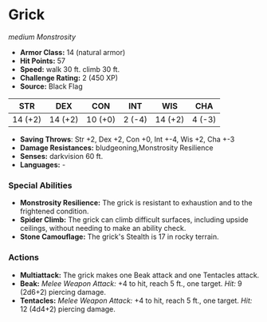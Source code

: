 # Grick

*medium* *Monstrosity*

- **Armor Class:** 14 (natural armor)
- **Hit Points:** 57 
- **Speed:** walk 30 ft. climb 30 ft.
- **Challenge Rating:** 2 (450 XP)
- **Source:** Black Flag

| STR | DEX | CON | INT | WIS | CHA |
| --- | --- | --- | --- | --- | --- |
| 14 (+2) | 14 (+2) | 10 (+0) | 2 (-4) | 14 (+2) | 4 (-3) |

- **Saving Throws**: Str +2, Dex +2, Con +0, Int +-4, Wis +2, Cha +-3
- **Damage Resistances:** bludgeoning,Monstrosity Resilience
- **Senses:** darkvision 60 ft.
- **Languages:** -

### Special Abilities

- **Monstrosity Resilience:** The grick is resistant to exhaustion and to the frightened condition.
- **Spider Climb:** The grick can climb difficult surfaces, including upside ceilings, without needing to make an ability check.
- **Stone Camouflage:** The grick's Stealth is 17 in rocky terrain.

### Actions

- **Multiattack:** The grick makes one Beak attack and one Tentacles attack.
- **Beak:** _Melee Weapon Attack:_ +4 to hit, reach 5 ft., one target. _Hit:_ 9 (2d6+2) piercing damage.
- **Tentacles:** _Melee Weapon Attack:_ +4 to hit, reach 5 ft., one target. _Hit:_ 12 (4d4+2) piercing damage.
